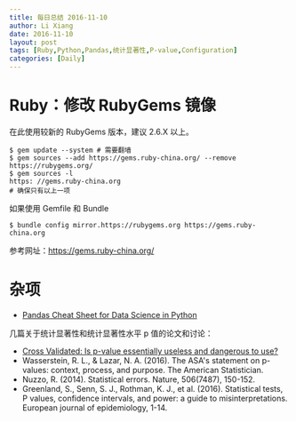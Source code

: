 ```yaml
---
title: 每日总结 2016-11-10
author: Li Xiang
date: 2016-11-10
layout: post
tags: [Ruby,Python,Pandas,统计显著性,P-value,Configuration]
categories: [Daily]
---
```


# Ruby：修改 RubyGems 镜像

在此使用较新的 RubyGems 版本，建议 2.6.X 以上。

``` shell
$ gem update --system # 需要翻墙
$ gem sources --add https://gems.ruby-china.org/ --remove https://rubygems.org/
$ gem sources -l
https: //gems.ruby-china.org
# 确保只有以上一项
```

如果使用 Gemfile 和 Bundle

``` shell
$ bundle config mirror.https://rubygems.org https://gems.ruby-china.org
```

参考网址：https://gems.ruby-china.org/

# 杂项

- [Pandas Cheat Sheet for Data Science in Python](https://www.datacamp.com/community/blog/python-pandas-cheat-sheet)

几篇关于统计显著性和统计显著性水平 p 值的论文和讨论：
- [Cross Validated: Is p-value essentially useless and dangerous to use?](http://stats.stackexchange.com/questions/134890/is-p-value-essentially-useless-and-dangerous-to-use)
- Wasserstein, R. L., & Lazar, N. A. (2016). The ASA's statement on p-values: context, process, and purpose. The American Statistician.
- Nuzzo, R. (2014). Statistical errors. Nature, 506(7487), 150-152.
- Greenland, S., Senn, S. J., Rothman, K. J., et al. (2016). Statistical tests, P values, confidence intervals, and power: a guide to misinterpretations. European journal of epidemiology, 1-14.
